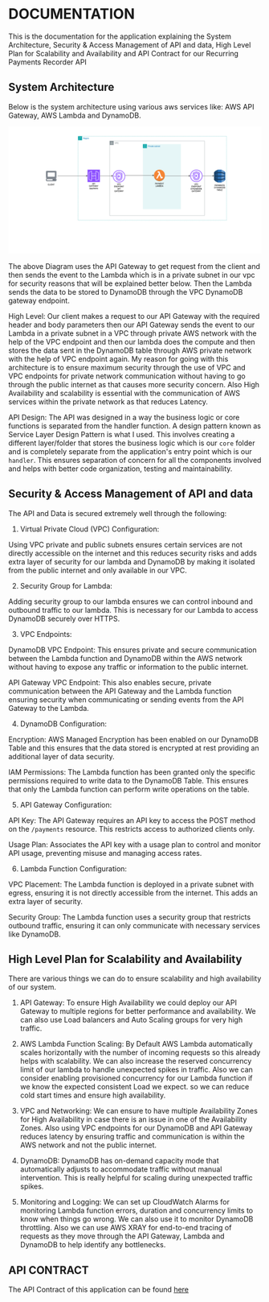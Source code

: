 # DOCUMENTATION

This is the documentation for the application explaining the System Architecture, Security & Access Management of API and data, High Level Plan for Scalability and Availability and API Contract for our Recurring Payments Recorder API

## System Architecture
Below is the system architecture using various aws services like: AWS API Gateway, AWS Lambda and DynamoDB.

![Diagram](./images/bits-task-diagram.drawio.png)

The above Diagram uses the API Gateway to get request from the client and then sends the event to the Lambda which is in a private subnet in our vpc for security reasons that will be explained better below. Then the Lambda sends the data to be stored to DynamoDB through the VPC DynamoDB gateway endpoint.

High Level: Our client makes a request to our API Gateway with the required header and body parameters then our API Gateway sends the event to our Lambda in a private subnet in a VPC through private AWS network with the help of the VPC endpoint and then our lambda does the compute and then stores the data sent in the DynamoDB table through AWS private network with the help of VPC endpoint again. My reason for going with this architecture is to ensure maximum security through the use of VPC and VPC endpoints for private network communication without having to go through the public internet as that causes more security concern. Also High Availability and scalability is essential with the communication of AWS services within the private network as that reduces Latency.

API Design:
The API was designed in a way the business logic or core functions is separated from the handler function. A design pattern known as Service Layer Design Pattern is what I used. This involves creating a different layer/folder that stores the business logic which is our `core` folder and is completely separate from the application's entry point which is our `handler`. This ensures separation of concern for all the components involved and helps with better code organization, testing and maintainability.


## Security & Access Management of API and data
The API and Data is secured extremely well through the following:

1. Virtual Private Cloud (VPC) Configuration:

Using VPC private and public subnets ensures certain services are not directly accessible on the internet and this reduces security risks and adds extra layer of security for our lambda and DynamoDB by making it isolated from the public internet and only available in our VPC.

2. Security Group for Lambda:

Adding security group to our lambda ensures we can control inbound and outbound traffic to our lambda. This is necessary for our Lambda to access DynamoDB securely over HTTPS.

3. VPC Endpoints:

DynamoDB VPC Endpoint: This ensures private and secure communication between the Lambda function and DynamoDB within the AWS network without having to expose any traffic or information to the public internet.

API Gateway VPC Endpoint: This also enables secure, private communication between the API Gateway and the Lambda function ensuring security when communicating or sending events from the API Gateway to the Lambda.

4. DynamoDB Configuration:

Encryption: AWS Managed Encryption has been enabled on our DynamoDB Table and this ensures that the data stored is encrypted at rest providing an additional layer of data security.

IAM Permissions: The Lambda function has been granted only the specific permissions required to write data to the DynamoDB Table. This ensures that only the Lambda function can perform write operations on the table.

5. API Gateway Configuration:

API Key: The API Gateway requires an API key to access the POST method on the `/payments` resource. This restricts access to authorized clients only.

Usage Plan: Associates the API key with a usage plan to control and monitor API usage, preventing misuse and managing access rates.

6. Lambda Function Configuration:

VPC Placement: The Lambda function is deployed in a private subnet with egress, ensuring it is not directly accessible from the internet. This adds an extra layer of security.

Security Group: The Lambda function uses a security group that restricts outbound traffic, ensuring it can only communicate with necessary services like DynamoDB.

## High Level Plan for Scalability and Availability
There are various things we can do to ensure scalability and high availability of our system.

1. API Gateway: To ensure High Availability we could deploy our API Gateway to multiple regions for better performance and availability. We can also use Load balancers and Auto Scaling groups for very high traffic.

2. AWS Lambda Function Scaling: By Default AWS Lambda automatically scales horizontally with the number of incoming requests so this already helps with scalability. We can also increase the reserved concurrency limit of our lambda to handle unexpected spikes in traffic. Also we can consider enabling provisioned concurrency for our Lambda function if we know the expected consistent Load we expect.  so we can reduce cold start times and ensure high availability.

3. VPC and Networking: We can ensure to have multiple Availability Zones for High Availability in case there is an issue in one of the Availability Zones. Also using VPC endpoints for our DynamoDB and API Gateway reduces latency by ensuring traffic and communication is within the AWS network and not the public internet.

4. DynamoDB: DynamoDB has on-demand capacity mode that automatically adjusts to accommodate traffic without manual intervention. This is really helpful for scaling during unexpected traffic spikes. 

5. Monitoring and Logging: We can set up CloudWatch Alarms for monitoring Lambda function errors, duration and concurrency limits to know when things go wrong. We can also use it to monitor DynamoDB throttling. Also we can use AWS XRAY for end-to-end tracing of requests as they move through the API Gateway, Lambda and DynamoDB to help identify any bottlenecks.

## API CONTRACT
The API Contract of this application can be found [here](documentation/api-contract/openapi.yaml)